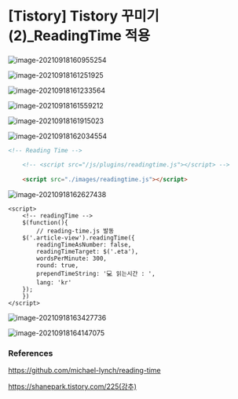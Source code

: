 # [Tistory] Tistory 꾸미기(2)_ReadingTime 적용

###



![image-20210918160955254](/Users/Eisen/Documents/GitHub/TIL/Tistory/ReadingTime.assets/image-20210918160955254.png)



![image-20210918161251925](/Users/Eisen/Documents/GitHub/TIL/Tistory/ReadingTime.assets/image-20210918161251925.png)



![image-20210918161233564](/Users/Eisen/Documents/GitHub/TIL/Tistory/ReadingTime.assets/image-20210918161233564.png)



![image-20210918161559212](/Users/Eisen/Documents/GitHub/TIL/Tistory/ReadingTime.assets/image-20210918161559212.png)



![image-20210918161915023](/Users/Eisen/Documents/GitHub/TIL/Tistory/ReadingTime.assets/image-20210918161915023.png)





![image-20210918162034554](/Users/Eisen/Documents/GitHub/TIL/Tistory/ReadingTime.assets/image-20210918162034554.png)



```html
<!-- Reading Time -->

	<!-- <script src="/js/plugins/readingtime.js"></script> -->
	
	<script src="./images/readingtime.js"></script>
```



![image-20210918162627438](/Users/Eisen/Documents/GitHub/TIL/Tistory/ReadingTime.assets/image-20210918162627438.png)



```
<script>
	<!-- readingTime -->
	$(function(){
		// reading-time.js 발동
    $('.article-view').readingTime({
        readingTimeAsNumber: false,
        readingTimeTarget: $('.eta'),
        wordsPerMinute: 300,
        round: true,
        prependTimeString: '💻 읽는시간 : ',
        lang: 'kr'
    });
	})
</script>
```



![image-20210918163427736](/Users/Eisen/Documents/GitHub/TIL/Tistory/ReadingTime.assets/image-20210918163427736.png)

![image-20210918164147075](/Users/Eisen/Documents/GitHub/TIL/Tistory/ReadingTime.assets/image-20210918164147075.png)







### References

https://github.com/michael-lynch/reading-time

https://shanepark.tistory.com/225(강추)